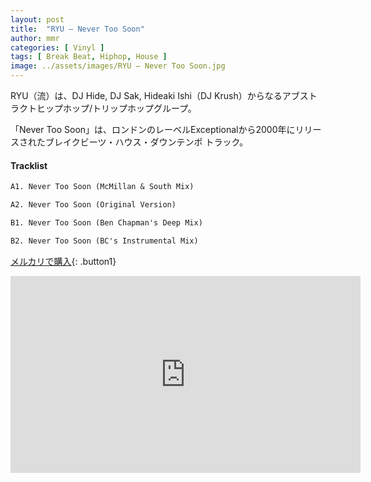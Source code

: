 ```yaml
---
layout: post
title:  "RYU – Never Too Soon"
author: mmr
categories: [ Vinyl ]
tags: [ Break Beat, Hiphop, House ]
image: ../assets/images/RYU – Never Too Soon.jpg
---
```


RYU（流）は、DJ Hide, DJ Sak, Hideaki Ishi（DJ Krush）からなるアブストラクトヒップホップ/トリップホップグループ。

「Never Too Soon」は、ロンドンのレーベルExceptionalから2000年にリリースされたブレイクビーツ・ハウス・ダウンテンポ トラック。

#### Tracklist
```md
A1. Never Too Soon (McMillan & South Mix)

A2. Never Too Soon (Original Version)

B1. Never Too Soon (Ben Chapman's Deep Mix)

B2. Never Too Soon (BC's Instrumental Mix)
```

[メルカリで購入](https://jp.mercari.com/item/m87367262889?afid=6142608987){: .button1}


<iframe width="560" height="315" src="https://www.youtube.com/embed/LaB9vCbP7rg?si=1l9FvZJ2MMomSCib" title="YouTube video player" frameborder="0" allow="accelerometer; autoplay; clipboard-write; encrypted-media; gyroscope; picture-in-picture; web-share" referrerpolicy="strict-origin-when-cross-origin" allowfullscreen></iframe>